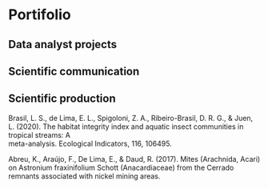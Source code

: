 ---
---

# Portifolio

## Data analyst projects
  
  
## Scientific communication 
  
  
## Scientific production 
  
  Brasil, L. S., de Lima, E. L., Spigoloni, Z. A., Ribeiro-Brasil, D. R. G., & Juen, L. (2020). The habitat integrity index and aquatic insect communities in tropical streams: A  
  meta-analysis. Ecological Indicators, 116, 106495.
    
  Abreu, K., Araújo, F., De Lima, E., & Daud, R. (2017). Mites (Arachnida, Acari) on Astronium fraxinifolium Schott (Anacardiaceae) from the Cerrado remnants associated with 
  nickel mining areas.
